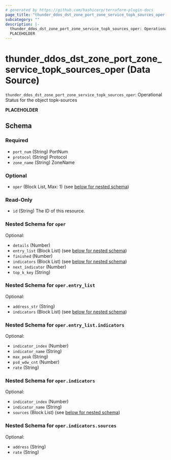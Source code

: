 ```yaml
---
# generated by https://github.com/hashicorp/terraform-plugin-docs
page_title: "thunder_ddos_dst_zone_port_zone_service_topk_sources_oper Data Source - terraform-provider-thunder"
subcategory: ""
description: |-
  thunder_ddos_dst_zone_port_zone_service_topk_sources_oper: Operational Status for the object topk-sources
  PLACEHOLDER
---
```


# thunder_ddos_dst_zone_port_zone_service_topk_sources_oper (Data Source)

`thunder_ddos_dst_zone_port_zone_service_topk_sources_oper`: Operational Status for the object topk-sources

__PLACEHOLDER__



<!-- schema generated by tfplugindocs -->
## Schema

### Required

- `port_num` (String) PortNum
- `protocol` (String) Protocol
- `zone_name` (String) ZoneName

### Optional

- `oper` (Block List, Max: 1) (see [below for nested schema](#nestedblock--oper))

### Read-Only

- `id` (String) The ID of this resource.

<a id="nestedblock--oper"></a>
### Nested Schema for `oper`

Optional:

- `details` (Number)
- `entry_list` (Block List) (see [below for nested schema](#nestedblock--oper--entry_list))
- `finished` (Number)
- `indicators` (Block List) (see [below for nested schema](#nestedblock--oper--indicators))
- `next_indicator` (Number)
- `top_k_key` (String)

<a id="nestedblock--oper--entry_list"></a>
### Nested Schema for `oper.entry_list`

Optional:

- `address_str` (String)
- `indicators` (Block List) (see [below for nested schema](#nestedblock--oper--entry_list--indicators))

<a id="nestedblock--oper--entry_list--indicators"></a>
### Nested Schema for `oper.entry_list.indicators`

Optional:

- `indicator_index` (Number)
- `indicator_name` (String)
- `max_peak` (String)
- `psd_wdw_cnt` (Number)
- `rate` (String)



<a id="nestedblock--oper--indicators"></a>
### Nested Schema for `oper.indicators`

Optional:

- `indicator_index` (Number)
- `indicator_name` (String)
- `sources` (Block List) (see [below for nested schema](#nestedblock--oper--indicators--sources))

<a id="nestedblock--oper--indicators--sources"></a>
### Nested Schema for `oper.indicators.sources`

Optional:

- `address` (String)
- `rate` (String)


